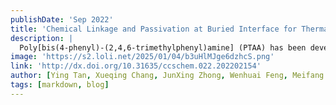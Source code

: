 ```yaml
---
publishDate: 'Sep 2022'
title: 'Chemical Linkage and Passivation at Buried Interface for Thermally Stable Inverted Perovskite Solar Cells with Efficiency over 22%'
description: |
  Poly[bis(4-phenyl)-(2,4,6-trimethylphenyl)amine] (PTAA) has been developed as one of the most popular hole transport layer (HTL) materials in inverted perovskite solar cells (PSCs). However, the efficiency, thermal stability, and reproducibility of PTAA-based devices are still largely limited by underoptimized chemical interaction, energy level alignment, and contact affinity at the PTAA/perovskite interface. To this end, we introduced a bilateral chemical linker to simultaneously achieve favorable chemical interaction with the PTAA underlayer and form robust coordination bonding with the buried perovskite bottom layer, which beneficially improved the contact affinity, facilitated the hole extraction, well-passivated the interfacial defects, and relieved the nonradiative charge recombination at the HTL/perovskite buried interface. The inverted PSCs modified with interfacial chemical linker exhibited consistently higher power conversion efficiencies and performance reproducibility than that of the PTAA-only devices. Combined with the blade-coated FA0.4MA0.6PbI3 perovskite layer, a champion efficiency of 22.23% has been achieved, which is one of the highest reported values for the inverted PSCs based on the bilayer HTL. The targeted device showed enhanced thermal stability under continuous heating at 85 °C owing to suppressed composition segregation with robust interfacial linkage and consolidation. This work offers a new insight towards making efficient, thermally stable, and reproducible perovskite photovoltaics.
image: 'https://s2.loli.net/2025/01/04/b3uHlMJge6dzhcS.png'
link: 'http://dx.doi.org/10.31635/ccschem.022.202202154'
author: [Ying Tan, Xueqing Chang, JunXing Zhong, Wenhuai Feng, Meifang Yang, Tian Tian, Li Gong*, Wu-Qiang Wu*]
tags: [markdown, blog]
---
```

